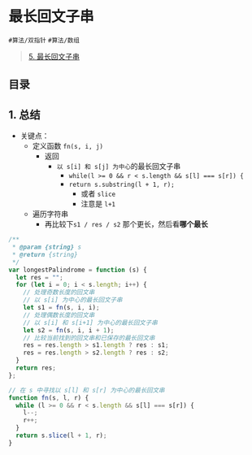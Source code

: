 
# 最长回文子串

`#算法/双指针` `#算法/数组` 

>  [5. 最长回文子串](https://leetcode.cn/problems/longest-palindromic-substring/)



## 目录
<!-- toc -->
 ## 1. 总结 

- 关键点：
	- 定义函数 `fn(s, i, j)`  
		- 返回
			- `以 s[i] 和 s[j] 为中心`的最长回文子串
				- `while(l >= 0 && r < s.length && s[l] === s[r]) {`
				- `return s.substring(l + 1, r);`
					- 或者 `slice`
					- 注意是 `l+1`
	- 遍历字符串
		- 再比较下`s1 / res / s2` 那个更长，然后看**哪个最长**


```javascript
/**
 * @param {string} s
 * @return {string}
 */
var longestPalindrome = function (s) {
  let res = "";
  for (let i = 0; i < s.length; i++) {
    // 处理奇数长度的回文串
    // 以 s[i] 为中心的最长回文子串
    let s1 = fn(s, i, i);
    // 处理偶数长度的回文串
    // 以 s[i] 和 s[i+1] 为中心的最长回文子串
    let s2 = fn(s, i, i + 1);
    // 比较当前找到的回文串和已保存的最长回文串
    res = res.length > s1.length ? res : s1;
    res = res.length > s2.length ? res : s2;
  }
  return res;
};

// 在 s 中寻找以 s[l] 和 s[r] 为中心的最长回文串
function fn(s, l, r) {
  while (l >= 0 && r < s.length && s[l] === s[r]) {
    l--;
    r++;
  }
  return s.slice(l + 1, r);
}

```